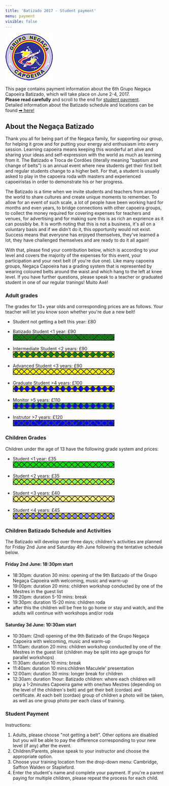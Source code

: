 ```yaml
---
title: 'Batizado 2017 - Student payment'
menu: payment
visible: false
---
```


![](negaca.png)

This page contains payment information about the 6th Grupo Negaça Capoeira Batizado, which will take place on June 2-4, 2017.  
**Please read carefully** and scroll to the end for [student payment](#pay).  
Detailed information about the Batizado schedule and locations can be found [➡ here!](/batizado2017)

## About the Negaça Batizado

Thank you all for being part of the Negaça family, for supporting our group, for helping it grow and for putting your energy and enthusiasm into every session. Learning capoeira means keeping this wonderful art alive and sharing your ideas and self-expression with the world as much as learning from it. The Batizado e Troca de Cordões (literally meaning "baptism and change of belts") is an annual event where new students get their first belt and regular students change to a higher belt. For that, a student is usually asked to play in the capoeira roda with masters and experienced capoeiristas in order to demonstrate his or her progress.

The Batizado is a time when we invite students and teachers from around the world to share cultures and create unique moments to remember. To allow for an event of such scale, a lot of people have been working hard for months and even years, to bridge connections with other capoeira groups, to collect the money required for covering expenses for teachers and venues, for advertising and for making sure this is as rich an exprience as it can possibly be. It is worth noting that this is not a business, it's all on a voluntary basis and if we didn't do it, this opportunity would not exist. Success means that everyone has enjoyed themselves, they've learned a lot, they have challenged themselves and are ready to do it all again!

With that, please find your contribution below, which is according to your level and covers the majority of the expenses for this event, your participation and your next belt (if you're due one). Like many capoeira groups, Negaça Capoeira has a grading system that is represented by wearing coloured belts around the waist and which hang to the left at knee level. If you have further questions, please speak to a teacher or graduated student in one of our regular tranings! Muito Axé!

### Adult grades
The grades for 13+ year olds and corresponding prices are as follows. Your teacher will let you know soon whether you're due a new belt!

- Student not getting a belt this year: £80  

- Batizado Student <1 year: £90  
![](belt1.png)

- Intermediate Student <2 years: £90  
![](belt2.png)

- Advanced Student <3 years: £90  
![](belt3.png)

- Graduate Student >4 years: £100  
![](belt4.png)

- Monitor >5 years: £110  
![](belt5.png)

- Instrutor >7 years: £120  
![](belt6.png)

### Children Grades

Children under the age of 13 have the following grade system and prices:  

- Student <1 year: £35  
![](ibelt1.png)  

- Student <2 years: £35  
![](ibelt2.png)  

- Student <3 years: £40  
![](ibelt3.png)  

- Student <4 years: £45  
![](ibelt4.png)  

### Children Batizado Schedule and Activities

The Batizado will develop over three days; children's activities are planned for Friday 2nd June and Saturday 4th June following the tentative schedule below.

#### Friday 2nd June: 18:30pm start

* 18:30pm: duration 30 mins: opening of the 9th Batizado of the Grupo Negaça Capoeira with welcoming, music and warm-up
* 19:00pm: duration 20 mins: children workshop conducted by one of the Mestres in the guest list
* 19:20pm: duration 5-10 mins: break
* 19:30pm: duration 15-20 mins: children roda
* after this the children will be free to go home or stay and watch, and the adults will continue with workshops and/or roda

#### Saturday 3d June: 10:30am start

* 10:30am: (2nd) opening of the 9th Batizado of the Grupo Negaça Capoeira with welcoming, music and warm-up
* 11:10am: duration 20 mins: children workshop conducted by one of the Mestres in the guest list (children may be split into age groups for parallel workshops)
* 11:30am: duration 10 mins: break
* 11:40am: duration 10 mins:children Maculele' presentation
* 12:00am: duration 30 mins: longer break for children
* 12:30am: duration 1hour: Batizado children: where each children will play a 1-2minutes Capoeira game with one/two Mestres (depending on the level of the children's belt) and get their belt (cordao) and certificate. At each belt (cordao) group of children a photo will be taken, as well as one group photo per each class of training.

### Student Payment

Instructions:  
1. Adults, please choose "not getting a belt". Other options are disabled but you will be able to pay the difference corresponding to your new level (if any) after the event.
2. Children/Parents, please speak to your instructor and choose the appropriate option.
3. Choose your training location from the drop-down menu: Cambridge, Saffron Walden or Stapleford.
4. Enter the student's name and complete your payment. If you're a parent paying for multiple children, please repeat the process for each child.

